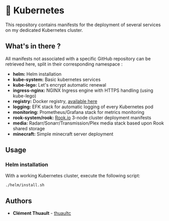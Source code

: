 # :rocket: Kubernetes

This repository contains manifests for the deployment of several services on my
dedicated Kubernetes cluster.

## What's in there ?

All manifests not associated with a specific GitHub repository can be retrieved here, split in their corresponding namespace :

* **helm:** Helm installation
* **kube-system:** Basic kubernetes services
* **kube-lego:** Let's encrypt automatic renewal
* **ingress-nginx:** NGINX Ingress engine with HTTPS handling (using kube-lego)
* **registry:** Docker registry, [available here](https://registry.thuault.com)
* **logging:** EFK stack for automatic logging of every Kubernetes pod
* **monitoring:** Prometheus/Grafana stack for metrics monitoring
* **rook-system/rook:** [Rook.io](https://rook.io) 3-node cluster deployment manifests
* **media:** Radarr/Sonarr/Transmission/Plex media stack based upon Rook shared storage
* **minecraft:** Simple minecraft server deployment

## Usage

### Helm installation

With a working Kubernetes cluster, execute the following script:

```
./helm/install.sh
```

## Authors

* **Clément Thuault** - [thuaultc](https://github.com/thuaultc)
